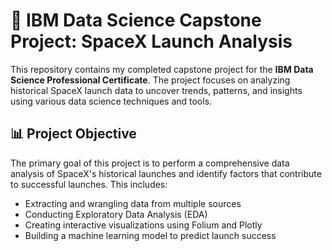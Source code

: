 # 🚀 IBM Data Science Capstone Project: SpaceX Launch Analysis

This repository contains my completed capstone project for the **IBM Data Science Professional Certificate**. The project focuses on analyzing historical SpaceX launch data to uncover trends, patterns, and insights using various data science techniques and tools.

## 📊 Project Objective

The primary goal of this project is to perform a comprehensive data analysis of SpaceX's historical launches and identify factors that contribute to successful launches. This includes:

- Extracting and wrangling data from multiple sources
- Conducting Exploratory Data Analysis (EDA)
- Creating interactive visualizations using Folium and Plotly
- Building a machine learning model to predict launch success
